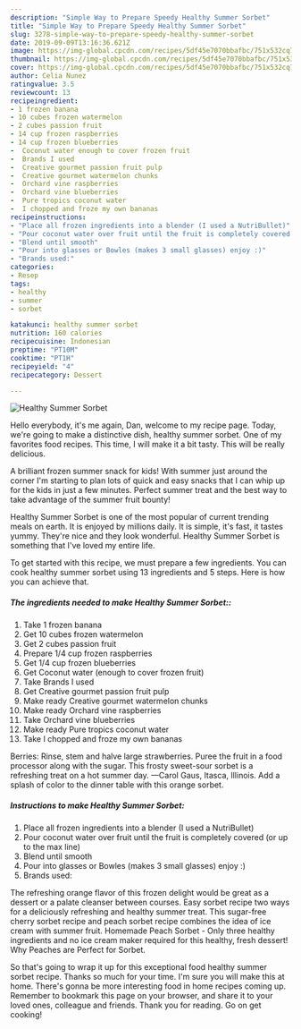 ```yaml
---
description: "Simple Way to Prepare Speedy Healthy Summer Sorbet"
title: "Simple Way to Prepare Speedy Healthy Summer Sorbet"
slug: 3278-simple-way-to-prepare-speedy-healthy-summer-sorbet
date: 2019-09-09T13:16:36.621Z
image: https://img-global.cpcdn.com/recipes/5df45e7070bbafbc/751x532cq70/healthy-summer-sorbet-recipe-main-photo.jpg
thumbnail: https://img-global.cpcdn.com/recipes/5df45e7070bbafbc/751x532cq70/healthy-summer-sorbet-recipe-main-photo.jpg
cover: https://img-global.cpcdn.com/recipes/5df45e7070bbafbc/751x532cq70/healthy-summer-sorbet-recipe-main-photo.jpg
author: Celia Nunez
ratingvalue: 3.5
reviewcount: 13
recipeingredient:
- 1 frozen banana
- 10 cubes frozen watermelon
- 2 cubes passion fruit
- 14 cup frozen raspberries
- 14 cup frozen blueberries
-  Coconut water enough to cover frozen fruit
-  Brands I used
-  Creative gourmet passion fruit pulp
-  Creative gourmet watermelon chunks
-  Orchard vine raspberries
-  Orchard vine blueberries
-  Pure tropics coconut water
-  I chopped and froze my own bananas
recipeinstructions:
- "Place all frozen ingredients into a blender (I used a NutriBullet)"
- "Pour coconut water over fruit until the fruit is completely covered (or up to the max line)"
- "Blend until smooth"
- "Pour into glasses or Bowles (makes 3 small glasses) enjoy :)"
- "Brands used:"
categories:
- Resep
tags:
- healthy
- summer
- sorbet

katakunci: healthy summer sorbet
nutrition: 160 calories
recipecuisine: Indonesian
preptime: "PT10M"
cooktime: "PT1H"
recipeyield: "4"
recipecategory: Dessert

---
```



![Healthy Summer Sorbet](https://img-global.cpcdn.com/recipes/5df45e7070bbafbc/751x532cq70/healthy-summer-sorbet-recipe-main-photo.jpg)

Hello everybody, it's me again, Dan, welcome to my recipe page. Today, we're going to make a distinctive dish, healthy summer sorbet. One of my favorites food recipes. This time, I will make it a bit tasty. This will be really delicious.

A brilliant frozen summer snack for kids! With summer just around the corner I&#39;m starting to plan lots of quick and easy snacks that I can whip up for the kids in just a few minutes. Perfect summer treat and the best way to take advantage of the summer fruit bounty!

Healthy Summer Sorbet is one of the most popular of current trending meals on earth. It is enjoyed by millions daily. It is simple, it's fast, it tastes yummy. They're nice and they look wonderful. Healthy Summer Sorbet is something that I've loved my entire life.


To get started with this recipe, we must prepare a few ingredients. You can cook healthy summer sorbet using 13 ingredients and 5 steps. Here is how you can achieve that.

##### The ingredients needed to make Healthy Summer Sorbet::

1. Take 1 frozen banana
1. Get 10 cubes frozen watermelon
1. Get 2 cubes passion fruit
1. Prepare 1/4 cup frozen raspberries
1. Get 1/4 cup frozen blueberries
1. Get  Coconut water (enough to cover frozen fruit)
1. Take  Brands I used
1. Get  Creative gourmet passion fruit pulp
1. Make ready  Creative gourmet watermelon chunks
1. Make ready  Orchard vine raspberries
1. Take  Orchard vine blueberries
1. Make ready  Pure tropics coconut water
1. Take  I chopped and froze my own bananas


Berries: Rinse, stem and halve large strawberries. Puree the fruit in a food processor along with the sugar. This frosty sweet-sour sorbet is a refreshing treat on a hot summer day. —Carol Gaus, Itasca, Illinois. Add a splash of color to the dinner table with this orange sorbet. 

##### Instructions to make Healthy Summer Sorbet:

1. Place all frozen ingredients into a blender (I used a NutriBullet)
1. Pour coconut water over fruit until the fruit is completely covered (or up to the max line)
1. Blend until smooth
1. Pour into glasses or Bowles (makes 3 small glasses) enjoy :)
1. Brands used:


The refreshing orange flavor of this frozen delight would be great as a dessert or a palate cleanser between courses. Easy sorbet recipe two ways for a deliciously refreshing and healthy summer treat. This sugar-free cherry sorbet recipe and peach sorbet recipe combines the idea of ice cream with summer fruit. Homemade Peach Sorbet - Only three healthy ingredients and no ice cream maker required for this healthy, fresh dessert! Why Peaches are Perfect for Sorbet. 

So that's going to wrap it up for this exceptional food healthy summer sorbet recipe. Thanks so much for your time. I'm sure you will make this at home. There's gonna be more interesting food in home recipes coming up. Remember to bookmark this page on your browser, and share it to your loved ones, colleague and friends. Thank you for reading. Go on get cooking!
